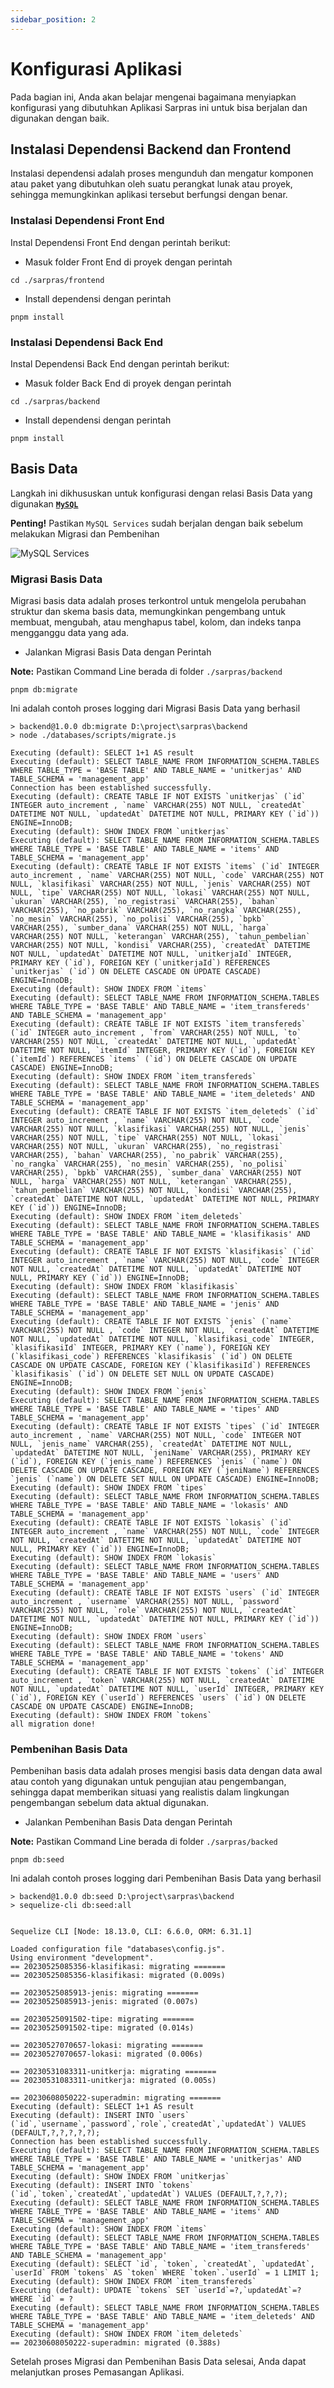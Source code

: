 ```yaml
---
sidebar_position: 2
---
```


# Konfigurasi Aplikasi

Pada bagian ini, Anda akan belajar mengenai bagaimana menyiapkan konfigurasi yang dibutuhkan Aplikasi Sarpras ini untuk bisa berjalan dan digunakan dengan baik.

## Instalasi Dependensi Backend dan Frontend

Instalasi dependensi adalah proses mengunduh dan mengatur komponen atau paket yang dibutuhkan oleh suatu perangkat lunak atau proyek, sehingga memungkinkan aplikasi tersebut berfungsi dengan benar.

### Instalasi Dependensi Front End

Instal Dependensi Front End dengan perintah berikut:

- Masuk folder Front End di proyek dengan perintah

```shell
cd ./sarpras/frontend
```

- Install dependensi dengan perintah

```shell
pnpm install
```

### Instalasi Dependensi Back End

Instal Dependensi Back End dengan perintah berikut:

- Masuk folder Back End di proyek dengan perintah

```shell
cd ./sarpras/backend
```

- Install dependensi dengan perintah

```shell
pnpm install
```

## Basis Data

Langkah ini dikhususkan untuk konfigurasi dengan relasi Basis Data yang digunakan **[`MySQL`](https://id.wikipedia.org/wiki/MySQL)**

**Penting!** Pastikan `MySQL Services` sudah berjalan dengan baik sebelum melakukan Migrasi dan Pembenihan

![MySQL Services](/img/xampp-mysql-services.png)

### Migrasi Basis Data

Migrasi basis data adalah proses terkontrol untuk mengelola perubahan struktur dan skema basis data, memungkinkan pengembang untuk membuat, mengubah, atau menghapus tabel, kolom, dan indeks tanpa mengganggu data yang ada.

- Jalankan Migrasi Basis Data dengan Perintah

**Note:** Pastikan Command Line berada di folder `./sarpras/backend`

```shell title="Command Prompt"
pnpm db:migrate
```

Ini adalah contoh proses logging dari Migrasi Basis Data yang berhasil

```shell title="Command Prompt"
> backend@1.0.0 db:migrate D:\project\sarpras\backend
> node ./databases/scripts/migrate.js

Executing (default): SELECT 1+1 AS result
Executing (default): SELECT TABLE_NAME FROM INFORMATION_SCHEMA.TABLES WHERE TABLE_TYPE = 'BASE TABLE' AND TABLE_NAME = 'unitkerjas' AND TABLE_SCHEMA = 'management_app'
Connection has been established successfully.
Executing (default): CREATE TABLE IF NOT EXISTS `unitkerjas` (`id` INTEGER auto_increment , `name` VARCHAR(255) NOT NULL, `createdAt` DATETIME NOT NULL, `updatedAt` DATETIME NOT NULL, PRIMARY KEY (`id`)) ENGINE=InnoDB;
Executing (default): SHOW INDEX FROM `unitkerjas`
Executing (default): SELECT TABLE_NAME FROM INFORMATION_SCHEMA.TABLES WHERE TABLE_TYPE = 'BASE TABLE' AND TABLE_NAME = 'items' AND TABLE_SCHEMA = 'management_app'
Executing (default): CREATE TABLE IF NOT EXISTS `items` (`id` INTEGER auto_increment , `name` VARCHAR(255) NOT NULL, `code` VARCHAR(255) NOT NULL, `klasifikasi` VARCHAR(255) NOT NULL, `jenis` VARCHAR(255) NOT NULL, `tipe` VARCHAR(255) NOT NULL, `lokasi` VARCHAR(255) NOT NULL, `ukuran` VARCHAR(255), `no_registrasi` VARCHAR(255), `bahan` VARCHAR(255), `no_pabrik` VARCHAR(255), `no_rangka` VARCHAR(255), `no_mesin` VARCHAR(255), `no_polisi` VARCHAR(255), `bpkb` VARCHAR(255), `sumber_dana` VARCHAR(255) NOT NULL, `harga` VARCHAR(255) NOT NULL, `keterangan` VARCHAR(255), `tahun_pembelian` VARCHAR(255) NOT NULL, `kondisi` VARCHAR(255), `createdAt` DATETIME NOT NULL, `updatedAt` DATETIME NOT NULL, `unitkerjaId` INTEGER, PRIMARY KEY (`id`), FOREIGN KEY (`unitkerjaId`) REFERENCES `unitkerjas` (`id`) ON DELETE CASCADE ON UPDATE CASCADE) ENGINE=InnoDB;
Executing (default): SHOW INDEX FROM `items`
Executing (default): SELECT TABLE_NAME FROM INFORMATION_SCHEMA.TABLES WHERE TABLE_TYPE = 'BASE TABLE' AND TABLE_NAME = 'item_transfereds' AND TABLE_SCHEMA = 'management_app'
Executing (default): CREATE TABLE IF NOT EXISTS `item_transfereds` (`id` INTEGER auto_increment , `from` VARCHAR(255) NOT NULL, `to` VARCHAR(255) NOT NULL, `createdAt` DATETIME NOT NULL, `updatedAt` DATETIME NOT NULL, `itemId` INTEGER, PRIMARY KEY (`id`), FOREIGN KEY (`itemId`) REFERENCES `items` (`id`) ON DELETE CASCADE ON UPDATE CASCADE) ENGINE=InnoDB;
Executing (default): SHOW INDEX FROM `item_transfereds`
Executing (default): SELECT TABLE_NAME FROM INFORMATION_SCHEMA.TABLES WHERE TABLE_TYPE = 'BASE TABLE' AND TABLE_NAME = 'item_deleteds' AND TABLE_SCHEMA = 'management_app'
Executing (default): CREATE TABLE IF NOT EXISTS `item_deleteds` (`id` INTEGER auto_increment , `name` VARCHAR(255) NOT NULL, `code` VARCHAR(255) NOT NULL, `klasifikasi` VARCHAR(255) NOT NULL, `jenis` VARCHAR(255) NOT NULL, `tipe` VARCHAR(255) NOT NULL, `lokasi` VARCHAR(255) NOT NULL, `ukuran` VARCHAR(255), `no_registrasi` VARCHAR(255), `bahan` VARCHAR(255), `no_pabrik` VARCHAR(255), `no_rangka` VARCHAR(255), `no_mesin` VARCHAR(255), `no_polisi` VARCHAR(255), `bpkb` VARCHAR(255), `sumber_dana` VARCHAR(255) NOT NULL, `harga` VARCHAR(255) NOT NULL, `keterangan` VARCHAR(255), `tahun_pembelian` VARCHAR(255) NOT NULL, `kondisi` VARCHAR(255), `createdAt` DATETIME NOT NULL, `updatedAt` DATETIME NOT NULL, PRIMARY KEY (`id`)) ENGINE=InnoDB;
Executing (default): SHOW INDEX FROM `item_deleteds`
Executing (default): SELECT TABLE_NAME FROM INFORMATION_SCHEMA.TABLES WHERE TABLE_TYPE = 'BASE TABLE' AND TABLE_NAME = 'klasifikasis' AND TABLE_SCHEMA = 'management_app'
Executing (default): CREATE TABLE IF NOT EXISTS `klasifikasis` (`id` INTEGER auto_increment , `name` VARCHAR(255) NOT NULL, `code` INTEGER NOT NULL, `createdAt` DATETIME NOT NULL, `updatedAt` DATETIME NOT NULL, PRIMARY KEY (`id`)) ENGINE=InnoDB;
Executing (default): SHOW INDEX FROM `klasifikasis`
Executing (default): SELECT TABLE_NAME FROM INFORMATION_SCHEMA.TABLES WHERE TABLE_TYPE = 'BASE TABLE' AND TABLE_NAME = 'jenis' AND TABLE_SCHEMA = 'management_app'
Executing (default): CREATE TABLE IF NOT EXISTS `jenis` (`name` VARCHAR(255) NOT NULL , `code` INTEGER NOT NULL, `createdAt` DATETIME NOT NULL, `updatedAt` DATETIME NOT NULL, `klasifikasi_code` INTEGER, `klasifikasiId` INTEGER, PRIMARY KEY (`name`), FOREIGN KEY (`klasifikasi_code`) REFERENCES `klasifikasis` (`id`) ON DELETE CASCADE ON UPDATE CASCADE, FOREIGN KEY (`klasifikasiId`) REFERENCES `klasifikasis` (`id`) ON DELETE SET NULL ON UPDATE CASCADE) ENGINE=InnoDB;
Executing (default): SHOW INDEX FROM `jenis`
Executing (default): SELECT TABLE_NAME FROM INFORMATION_SCHEMA.TABLES WHERE TABLE_TYPE = 'BASE TABLE' AND TABLE_NAME = 'tipes' AND TABLE_SCHEMA = 'management_app'
Executing (default): CREATE TABLE IF NOT EXISTS `tipes` (`id` INTEGER auto_increment , `name` VARCHAR(255) NOT NULL, `code` INTEGER NOT NULL, `jenis_name` VARCHAR(255), `createdAt` DATETIME NOT NULL, `updatedAt` DATETIME NOT NULL, `jeniName` VARCHAR(255), PRIMARY KEY (`id`), FOREIGN KEY (`jenis_name`) REFERENCES `jenis` (`name`) ON DELETE CASCADE ON UPDATE CASCADE, FOREIGN KEY (`jeniName`) REFERENCES `jenis` (`name`) ON DELETE SET NULL ON UPDATE CASCADE) ENGINE=InnoDB;
Executing (default): SHOW INDEX FROM `tipes`
Executing (default): SELECT TABLE_NAME FROM INFORMATION_SCHEMA.TABLES WHERE TABLE_TYPE = 'BASE TABLE' AND TABLE_NAME = 'lokasis' AND TABLE_SCHEMA = 'management_app'
Executing (default): CREATE TABLE IF NOT EXISTS `lokasis` (`id` INTEGER auto_increment , `name` VARCHAR(255) NOT NULL, `code` INTEGER NOT NULL, `createdAt` DATETIME NOT NULL, `updatedAt` DATETIME NOT NULL, PRIMARY KEY (`id`)) ENGINE=InnoDB;
Executing (default): SHOW INDEX FROM `lokasis`
Executing (default): SELECT TABLE_NAME FROM INFORMATION_SCHEMA.TABLES WHERE TABLE_TYPE = 'BASE TABLE' AND TABLE_NAME = 'users' AND TABLE_SCHEMA = 'management_app'
Executing (default): CREATE TABLE IF NOT EXISTS `users` (`id` INTEGER auto_increment , `username` VARCHAR(255) NOT NULL, `password` VARCHAR(255) NOT NULL, `role` VARCHAR(255) NOT NULL, `createdAt` DATETIME NOT NULL, `updatedAt` DATETIME NOT NULL, PRIMARY KEY (`id`)) ENGINE=InnoDB;
Executing (default): SHOW INDEX FROM `users`
Executing (default): SELECT TABLE_NAME FROM INFORMATION_SCHEMA.TABLES WHERE TABLE_TYPE = 'BASE TABLE' AND TABLE_NAME = 'tokens' AND TABLE_SCHEMA = 'management_app'
Executing (default): CREATE TABLE IF NOT EXISTS `tokens` (`id` INTEGER auto_increment , `token` VARCHAR(255) NOT NULL, `createdAt` DATETIME NOT NULL, `updatedAt` DATETIME NOT NULL, `userId` INTEGER, PRIMARY KEY (`id`), FOREIGN KEY (`userId`) REFERENCES `users` (`id`) ON DELETE CASCADE ON UPDATE CASCADE) ENGINE=InnoDB;
Executing (default): SHOW INDEX FROM `tokens`
all migration done!
```

### Pembenihan Basis Data

Pembenihan basis data adalah proses mengisi basis data dengan data awal atau contoh yang digunakan untuk pengujian atau pengembangan, sehingga dapat memberikan situasi yang realistis dalam lingkungan pengembangan sebelum data aktual digunakan.

- Jalankan Pembenihan Basis Data dengan Perintah

**Note:** Pastikan Command Line berada di folder `./sarpras/backed`

```shell title="Command Prompt"
pnpm db:seed
```

Ini adalah contoh proses logging dari Pembenihan Basis Data yang berhasil

```shell title="Command Prompt"
> backend@1.0.0 db:seed D:\project\sarpras\backend
> sequelize-cli db:seed:all


Sequelize CLI [Node: 18.13.0, CLI: 6.6.0, ORM: 6.31.1]

Loaded configuration file "databases\config.js".
Using environment "development".
== 20230525085356-klasifikasi: migrating =======
== 20230525085356-klasifikasi: migrated (0.009s)

== 20230525085913-jenis: migrating =======
== 20230525085913-jenis: migrated (0.007s)

== 20230525091502-tipe: migrating =======
== 20230525091502-tipe: migrated (0.014s)

== 20230527070657-lokasi: migrating =======
== 20230527070657-lokasi: migrated (0.006s)

== 20230531083311-unitkerja: migrating =======
== 20230531083311-unitkerja: migrated (0.005s)

== 20230608050222-superadmin: migrating =======
Executing (default): SELECT 1+1 AS result
Executing (default): INSERT INTO `users` (`id`,`username`,`password`,`role`,`createdAt`,`updatedAt`) VALUES (DEFAULT,?,?,?,?,?);
Connection has been established successfully.
Executing (default): SELECT TABLE_NAME FROM INFORMATION_SCHEMA.TABLES WHERE TABLE_TYPE = 'BASE TABLE' AND TABLE_NAME = 'unitkerjas' AND TABLE_SCHEMA = 'management_app'
Executing (default): SHOW INDEX FROM `unitkerjas`
Executing (default): INSERT INTO `tokens` (`id`,`token`,`createdAt`,`updatedAt`) VALUES (DEFAULT,?,?,?);
Executing (default): SELECT TABLE_NAME FROM INFORMATION_SCHEMA.TABLES WHERE TABLE_TYPE = 'BASE TABLE' AND TABLE_NAME = 'items' AND TABLE_SCHEMA = 'management_app'
Executing (default): SHOW INDEX FROM `items`
Executing (default): SELECT TABLE_NAME FROM INFORMATION_SCHEMA.TABLES WHERE TABLE_TYPE = 'BASE TABLE' AND TABLE_NAME = 'item_transfereds' AND TABLE_SCHEMA = 'management_app'
Executing (default): SELECT `id`, `token`, `createdAt`, `updatedAt`, `userId` FROM `tokens` AS `token` WHERE `token`.`userId` = 1 LIMIT 1;
Executing (default): SHOW INDEX FROM `item_transfereds`
Executing (default): UPDATE `tokens` SET `userId`=?,`updatedAt`=? WHERE `id` = ?
Executing (default): SELECT TABLE_NAME FROM INFORMATION_SCHEMA.TABLES WHERE TABLE_TYPE = 'BASE TABLE' AND TABLE_NAME = 'item_deleteds' AND TABLE_SCHEMA = 'management_app'
Executing (default): SHOW INDEX FROM `item_deleteds`
== 20230608050222-superadmin: migrated (0.388s)
```

Setelah proses Migrasi dan Pembenihan Basis Data selesai, Anda dapat melanjutkan proses Pemasangan Aplikasi.
